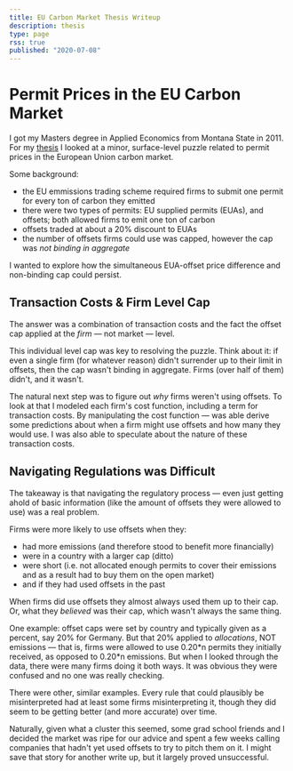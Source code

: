 ```yaml
---
title: EU Carbon Market Thesis Writeup
description: thesis
type: page
rss: true
published: "2020-07-08"
---
```


# Permit Prices in the EU Carbon Market
I got my Masters degree in Applied Economics from Montana State in 2011. For my
[thesis](http://etd.lib.montana.edu/etd/2011/braun/BraunN1211.pdf) I looked at
a minor, surface-level puzzle related to permit prices in the European Union carbon market.

Some background:

- the EU emmissions trading scheme required firms to submit one permit for every ton of carbon they emitted
- there were two types of permits: EU supplied permits (EUAs), and offsets; both allowed firms to emit one ton of carbon
- offsets traded at about a 20% discount to EUAs
- the number of offsets firms could use was capped, however the cap was *not binding in aggregate*

I wanted to explore how the simultaneous EUA-offset price difference and
non-binding cap could persist.

## Transaction Costs & Firm Level Cap
The answer was a combination of transaction costs and the fact the offset cap
applied at the *firm* — not market — level.

This individual level cap was key to resolving the puzzle. Think about it: if
even a single firm (for whatever reason) didn't surrender up to their limit in
offsets, then the cap wasn't binding in aggregate. Firms (over half of them)
didn't, and it wasn't.

The natural next step was to figure out *why* firms weren't using offsets.  To
look at that I modeled each firm's cost function, including a term for
transaction costs. By manipulating the cost function — was able derive some
predictions about when a firm might use offsets and how many they would use. I
was also able to speculate about the nature of these transaction costs.

## Navigating Regulations was Difficult
The takeaway is that navigating the regulatory process — even just getting
ahold of basic information (like the amount of offsets they were allowed to
use) was a real problem.

Firms were more likely to use offsets when they:
- had more emissions (and therefore stood to benefit more financially)
- were in a country with a larger cap (ditto)
- were short (i.e. not allocated enough permits to cover their emissions and as a result had to buy them on the open market)
- and if they had used offsets in the past

When firms did use offsets they almost always used them up to their cap. Or,
what they *believed* was their cap, which wasn't always the same thing.

One example: offset caps were set by country and typically given as a percent,
say 20% for Germany. But that 20% applied to *allocations*, NOT emissions —
that is, firms were allowed to use 0.20\*n permits they initially received, as
opposed to 0.20\*n emissions.  But when I looked through the data, there were
many firms doing it both ways. It was obvious they were confused and no one was
really checking.

There were other, similar examples. Every rule that could plausibly be
misinterpreted had at least some firms misinterpreting it, though they did seem
to be getting better (and more accurate) over time.

Naturally, given what a cluster this seemed, some grad school friends and I
decided the market was ripe for our advice and spent a few weeks calling
companies that hadn't yet used offsets to try to pitch them on it. I might save
that story for another write up, but it largely proved unsuccessful.

<comments/>
